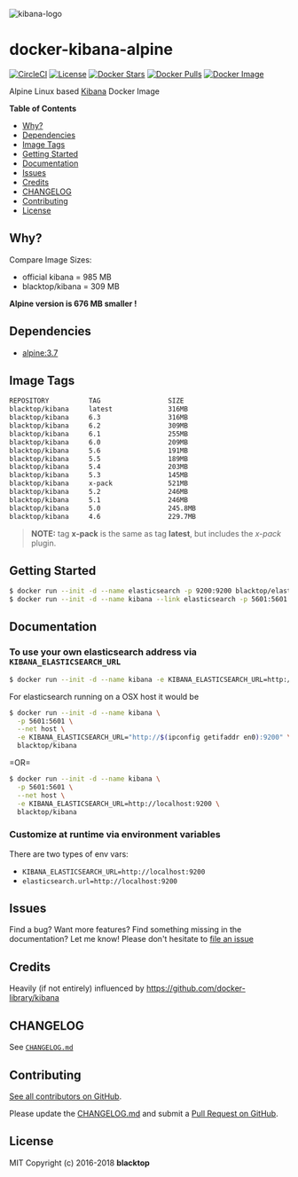![kibana-logo](https://raw.githubusercontent.com/blacktop/docker-kibana-alpine/master/kibana-logo.png)

# docker-kibana-alpine

[![CircleCI](https://circleci.com/gh/blacktop/docker-kibana-alpine.png?style=shield)](https://circleci.com/gh/blacktop/docker-kibana-alpine) [![License](http://img.shields.io/:license-mit-blue.svg)](http://doge.mit-license.org) [![Docker Stars](https://img.shields.io/docker/stars/blacktop/kibana.svg)](https://hub.docker.com/r/blacktop/kibana/) [![Docker Pulls](https://img.shields.io/docker/pulls/blacktop/kibana.svg)](https://hub.docker.com/r/blacktop/kibana/) [![Docker Image](https://img.shields.io/badge/docker%20image-316MB-blue.svg)](https://hub.docker.com/r/blacktop/kibana/)

Alpine Linux based [Kibana](https://www.elastic.co/products/kibana) Docker Image

**Table of Contents**

- [Why?](#why)
- [Dependencies](#dependencies)
- [Image Tags](#image-tags)
- [Getting Started](#getting-started)
- [Documentation](#documentation)
- [Issues](#issues)
- [Credits](#credits)
- [CHANGELOG](#changelog)
- [Contributing](#contributing)
- [License](#license)

## Why?

Compare Image Sizes:

- official kibana = 985 MB
- blacktop/kibana = 309 MB

**Alpine version is 676 MB smaller !**

## Dependencies

- [alpine:3.7](https://hub.docker.com/_/alpine/)

## Image Tags

```bash
REPOSITORY          TAG                 SIZE
blacktop/kibana     latest              316MB
blacktop/kibana     6.3                 316MB
blacktop/kibana     6.2                 309MB
blacktop/kibana     6.1                 255MB
blacktop/kibana     6.0                 209MB
blacktop/kibana     5.6                 191MB
blacktop/kibana     5.5                 189MB
blacktop/kibana     5.4                 203MB
blacktop/kibana     5.3                 145MB
blacktop/kibana     x-pack              521MB
blacktop/kibana     5.2                 246MB
blacktop/kibana     5.1                 246MB
blacktop/kibana     5.0                 245.8MB
blacktop/kibana     4.6                 229.7MB
```

> **NOTE:** tag **x-pack** is the same as tag **latest**, but includes the _x-pack_ plugin.

## Getting Started

```bash
$ docker run --init -d --name elasticsearch -p 9200:9200 blacktop/elasticsearch
$ docker run --init -d --name kibana --link elasticsearch -p 5601:5601 blacktop/kibana
```

## Documentation

### To use your own elasticsearch address via `KIBANA_ELASTICSEARCH_URL`

```bash
$ docker run --init -d --name kibana -e KIBANA_ELASTICSEARCH_URL=http://some-elasticsearch:9200 -p 5601:5601 blacktop/kibana
```

For elasticsearch running on a OSX host it would be

```bash
$ docker run --init -d --name kibana \
  -p 5601:5601 \
  --net host \
  -e KIBANA_ELASTICSEARCH_URL="http://$(ipconfig getifaddr en0):9200" \
  blacktop/kibana
```

=OR=

```bash
$ docker run --init -d --name kibana \
  -p 5601:5601 \
  --net host \
  -e KIBANA_ELASTICSEARCH_URL=http://localhost:9200 \
  blacktop/kibana
```

### Customize at runtime via environment variables

There are two types of env vars:

- `KIBANA_ELASTICSEARCH_URL=http://localhost:9200`
- `elasticsearch.url=http://localhost:9200`

## Issues

Find a bug? Want more features? Find something missing in the documentation? Let me know! Please don't hesitate to [file an issue](https://github.com/blacktop/docker-kibana-alpine/issues/new)

## Credits

Heavily (if not entirely) influenced by https://github.com/docker-library/kibana

## CHANGELOG

See [`CHANGELOG.md`](https://github.com/blacktop/docker-kibana-alpine/blob/master/CHANGELOG.md)

## Contributing

[See all contributors on GitHub](https://github.com/blacktop/docker-kibana-alpine/graphs/contributors).

Please update the [CHANGELOG.md](https://github.com/blacktop/docker-kibana-alpine/blob/master/CHANGELOG.md) and submit a [Pull Request on GitHub](https://help.github.com/articles/using-pull-requests/).

## License

MIT Copyright (c) 2016-2018 **blacktop**
